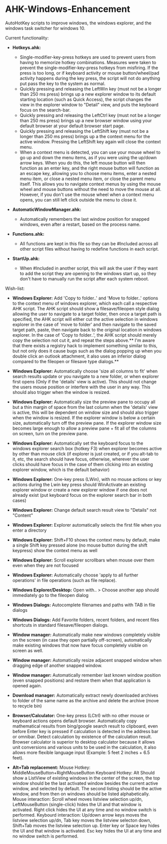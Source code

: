 # AHK-Windows-Enhancement
AutoHotKey scripts to improve windows, the windows explorer, and the windows task switcher for windows 10.

Current functionality:
* **Hotkeys.ahk:**
  * Single-modifier-key-press hotkeys are used to prevent users from having to memorize hotkey combinations. Measures were taken to prevent the single-modifier-key-press hotkeys from misfiring. If the press is too long, or if keyboard activity or mouse button/wheel/pad activity happens during the key press, the script will not do anything put pass the key to the system as normal.
  * Quickly pressing and releasing the LeftWin key (must not be a longer than 250 ms press) brings up a new explorer window to its default starting location (such as Quick Access), the script changes the view in the explorer window to "Detail" view, and puts the keyboard focus on the search-bar.
  * Quickly pressing and releasing the LeftCtrl key (must not be a longer than 250 ms press) brings up a new browser window using your default browser at your default browser start page.
  * Quickly pressing and releasing the LeftShift key (must not be a longer than 250 ms press) brings up a the context menu for the active window. Pressing the LeftShift key again will close the context menu.
  * When a context menu is detected, you can use your mouse wheel to go up and down the menu items, as if you were using the up/down arrow keys. When you do this, the left mouse button will then function as an enter key, and the right mouse button will function as an escape key, allowing you to choose menu items, enter a nested menu item, or close a nested menu item, or close the parent menu itself. This allows you to navigate context menus by using the mouse wheel and mouse buttons without the need to move the mouse at all. However, if you don't use the mouse wheel when a context menu opens, you can still left click outside the menu to close it.

* **AutomaticWindowManager.ahk:**
    * Automatically remembers the last window position for snapped windows, even after a restart, based on the process name.

* **Functions.ahk:**
    * All functions are kept in this file so they can be #Included across all other script files without having to redefine functions in each script.

* **StartUp.ahk:**
    * When #Included in another script, this will ask the user if they want to add the script they are opening to the windows start up, so they don't have to manually run the script after each system reboot. 


Wish-list:
* **Windows Explorer:** Add 'Copy to folder..' and 'Move to folder..' options to the context menu of windows explorer, which each call a respective AHK script. The AHK script should show a filesave/fileopen style dialog allowing the user to navigate to a target folder, then once a target path is specified, the AHK script will either cut the active selection in windows explorer in the case of 'move to folder' and then navigate to the saved target path, paste, then navigate back to the original location in windows explorer. In the case of 'Copy to folder..', the AHK script should merely copy the selection not cut it, and repeat the steps above.** I'm aware that there exists a registry hack to implement something similar to this, but not only does it cause bugs such as the dialog popping up when you double click an outlook attachment, it also uses an inferior dialog compared to the fileopen or filesave type dialogs.**


* **Windows Explorer:** Automatically choose 'size all columns to fit' when search results update or you navigate to a new folder, or when explorer first opens (Only if the 'details' view is active). This should not change the users mouse position or interfere with the user in any way. This should also trigger when the window is resized.


* **Windows Explorer:** Automatically size the preview pane to occupy all but a thin margin of space from the last column when the 'details' view is active, this will be dependent on window size and should also trigger when the window is resized. If the explorer window is below a certain size, automatically turn off the preview pane. If the explorer window size becomes large enough to allow a preview pane + fit all of the columns on screen, turn on the preview pane.


* **Windows Explorer:** Automatically set the keyboard focus to the windows explorer search box (hotkey F3) when explorer becomes active by other than mouse click (if explorer is just created, or if you alt-tab to it, etc, the search should have focus, otherwise, wherever the user clicks should have focus in the case of them clicking into an existing explorer window, which is the default behavior)


* **Windows Explorer:** One-key press (LWin), with no mouse actions or key actions during the Lwin key press should WinActivate an existing explorer window or create a new explorer window if one does not already exist (put keyboard focus on the explorer search bar in both cases)


* **Windows Explorer:** Change default search result view to "Details" not "Content"


* **Windows Explorer:** Explorer automatically selects the first file when you enter a directory


* **Windows Explorer:** Shift+F10 shows the context menu by default, make a single Shift key pressed alone (no mouse button during the shift keypress) show the context menu as well


* **Windows Explorer:** Scroll explorer scrollbars when mouse over them even when they are not focused


* **Windows Explorer:** Automatically choose 'apply to all further operations' in file operations (such as file replace).


* **Windows Explorer/Desktop:** Open with.. > Choose another app should immediately go to the fileopen dialog


* **Windows Dialogs:** Autocomplete filenames and paths with TAB in file dialogs


* **Windows Dialogs:** Add Favorite folders, recent folders, and recent files shortcuts in standard filesave/fileopen dialogs.


* **Window manager:** Automatically make new windows completely visible on the screen (in case they open partially off-screen), automatically make existing windows that now have focus completely visible on screen as well.


* **Window manager:** Automatically resize adjacent snapped window when dragging edge of another snapped window.


* **Window manager:**  Automatically remember last known window position (even snapped positions) and restore them when that application is opened again.


* **Download manager:**  Automatically extract newly downloaded archives to folder of the same name as the archive and delete the archive (move to recycle bin) 


* **Browser/Calculator:** One-key press (LCtrl) with no other mouse or keyboard actions opens default browser. Automatically copy mathematical results from bing/google search result to clipboard, even before Enter key is pressed if calculation is detected in the address bar or omnibar. Detect calculation by existence of the calculation result. Browser calculator is superior to desktop calculator because it allows unit conversions and various units to be used in the calculation, it also allows more flexible language input (Example: 5 feet 2 inches + 6.5 feet).


* **Alt+Tab replacement:**
Mouse Hotkey: MiddleMouseButton+RightMouseButton
Keyboard Hotkey: Alt
Should show a ListView of existing windows in the center of the screen, the top window should be the last activated window besides the current active window, and selected by default. The second listing should be the active window, and from then on windows should be listed alphabetically. 
Mouse interaction: Scroll wheel moves listview selection up/dn, LeftMouseButton (single-click) hides the UI and that window is activated. Right click hides the UI at any time and no window switch is performed.
Keybourd interaction: Up/down arrow keys moves the listview selection up/dn, Tab key moves the listview selecton down, Shift+Tab moves the listview selection up. Enter key or Space key hides the UI and that window is activated. Esc key hides the UI at any time and no window switch is performed.

